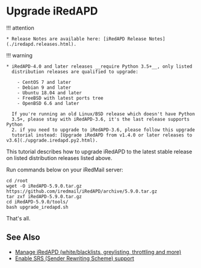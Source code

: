 # Upgrade iRedAPD

!!! attention

    * Release Notes are available here: [iRedAPD Release Notes](./iredapd.releases.html).

!!! warning

    * iRedAPD-4.0 and later releases __require Python 3.5+__, only listed
      distribution releases are qualified to upgrade:

        - CentOS 7 and later
        - Debian 9 and later
        - Ubuntu 18.04 and later
        - FreeBSD with latest ports tree
        - OpenBSD 6.6 and later

      If you're running an old Linux/BSD release which doesn't have Python
      3.5+, please stay with iRedAPD-3.6, it's the last release supports Python
      2. if you need to upgrade to iRedAPD-3.6, please follow this upgrade
      tutorial instead: [Upgrade iRedAPD from v1.4.0 or later releases to v3.6](./upgrade.iredapd.py2.html).

This tutorial describes how to upgrade iRedAPD to the latest stable release on
listed distribution releases listed above.

Run commands below on your iRedMail server:

```
cd /root
wget -O iRedAPD-5.9.0.tar.gz https://github.com/iredmail/iRedAPD/archive/5.9.0.tar.gz
tar zxf iRedAPD-5.9.0.tar.gz
cd iRedAPD-5.9.0/tools/
bash upgrade_iredapd.sh
```

That's all.

## See Also

* [Manage iRedAPD (white/blacklists, greylisting, throttling and more)](./manage.iredapd.html)
* [Enable SRS (Sender Rewriting Scheme) support](./srs.html)
